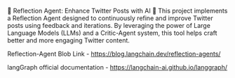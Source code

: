🌟 Reflection Agent: Enhance Twitter Posts with AI 🚀
This project implements a Reflection Agent designed to continuously refine and improve Twitter posts using feedback and iterations. By leveraging the power of Large Language Models (LLMs) and a Critic-Agent system, this tool helps craft better and more engaging Twitter content.


Reflection-Agent Blob Link - https://blog.langchain.dev/reflection-agents/


langGraph official documentation - https://langchain-ai.github.io/langgraph/
